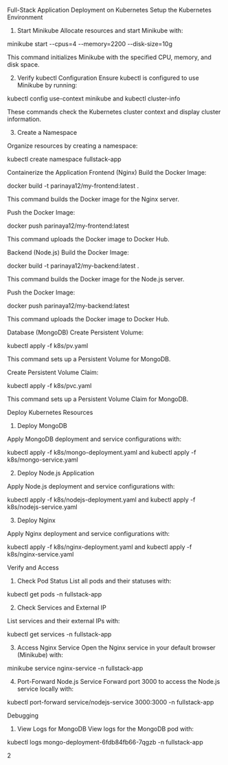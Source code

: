 Full-Stack Application Deployment on Kubernetes
Setup the Kubernetes Environment
1. Start Minikube
Allocate resources and start Minikube with:

minikube start --cpus=4 --memory=2200 --disk-size=10g

This command initializes Minikube with the specified CPU, memory, and disk space.

2. Verify kubectl Configuration
Ensure kubectl is configured to use Minikube by running:

kubectl config use-context minikube and kubectl cluster-info

These commands check the Kubernetes cluster context and display cluster information.

3. Create a Namespace

Organize resources by creating a namespace:

kubectl create namespace fullstack-app

Containerize the Application
Frontend (Nginx)
Build the Docker Image:

docker build -t parinaya12/my-frontend:latest .

This command builds the Docker image for the Nginx server.

Push the Docker Image:

docker push parinaya12/my-frontend:latest

This command uploads the Docker image to Docker Hub.

Backend (Node.js)
Build the Docker Image:

docker build -t parinaya12/my-backend:latest .

This command builds the Docker image for the Node.js server.

Push the Docker Image:

docker push parinaya12/my-backend:latest

This command uploads the Docker image to Docker Hub.

Database (MongoDB)
Create Persistent Volume:

kubectl apply -f k8s/pv.yaml

This command sets up a Persistent Volume for MongoDB.

Create Persistent Volume Claim:

kubectl apply -f k8s/pvc.yaml

This command sets up a Persistent Volume Claim for MongoDB.

Deploy Kubernetes Resources
1. Deploy MongoDB

Apply MongoDB deployment and service configurations with:

kubectl apply -f k8s/mongo-deployment.yaml and kubectl apply -f k8s/mongo-service.yaml

2. Deploy Node.js Application

Apply Node.js deployment and service configurations with:

kubectl apply -f k8s/nodejs-deployment.yaml and kubectl apply -f k8s/nodejs-service.yaml

3. Deploy Nginx

Apply Nginx deployment and service configurations with:

kubectl apply -f k8s/nginx-deployment.yaml and kubectl apply -f k8s/nginx-service.yaml

Verify and Access
1. Check Pod Status
List all pods and their statuses with:

kubectl get pods -n fullstack-app

2. Check Services and External IP

List services and their external IPs with:

kubectl get services -n fullstack-app

3. Access Nginx Service
Open the Nginx service in your default browser (Minikube) with:

minikube service nginx-service -n fullstack-app

4. Port-Forward Node.js Service
Forward port 3000 to access the Node.js service locally with:

kubectl port-forward service/nodejs-service 3000:3000 -n fullstack-app

Debugging
1. View Logs for MongoDB
View logs for the MongoDB pod with:

kubectl logs mongo-deployment-6fdb84fb66-7qgzb -n fullstack-app

2
